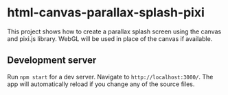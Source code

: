 # html-canvas-parallax-splash-pixi

This project shows how to create a parallax splash screen using the canvas and pixi.js library.
WebGL will be used in place of the canvas if available.

## Development server

Run `npm start` for a dev server. Navigate to `http://localhost:3000/`. The app will automatically reload if you change any of the source files.
